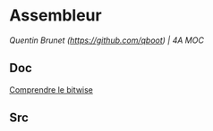 # Assembleur

*Quentin Brunet (https://github.com/qboot) | 4A MOC*

## Doc

[Comprendre le bitwise](./doc/bitwise.md)

## Src
